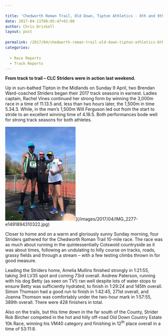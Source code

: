 ```yaml
---

title: 'Chedworth Roman Trail, Old Down, Tipton Athletics - 8th and 9th of April 2017'
date: 2017-04-11T08:05:47+01:00
author: Chris Driskell
layout: post

permalink: /2017/04/chedworth-roman-trail-old-down-tipton-athletics-8th-and-9th-of-april-2017/
categories:

  - Race Reports
  - Track Reports
---
```

**From track to trail – CLC Striders were in action last weekend.**

Up in sun-bathed Tipton in the Midlands on Sunday 9 April, two Brendan Ward-coached Striders began their 2017 track seasons in earnest. Ladies captain, Rachel Vines continued her strong form by winning the 3,000m race in a time of 11.13.5 and, less than two hours later, the 1,500m in time 5.34.3. While, in the men’s 1,500m Will Ferguson led out from the start to stride to an excellent winning time of 4.18.5. Both performances bode well for strong track seasons for both athletes.

<img src="/images/2017/04/IMG_2277-e1491894310322-225x300.jpg" alt="IMG_2277" width="225" height="300" />](/images/2017/04/IMG_2277-e1491894310322.jpg)

Closer to home and on a warm and gloriously sunny Sunday morning, four Striders gathered for the Chedworth Roman Trail 10-mile race. The race was as much about running in the quintessentially Cotswold countryside as it was about times, following an undulating to hilly course on tracks, roads, grassy fields and through a stream – with a few testing climbs thrown in for good measure.

Leading the Striders home, Amelia Mullins finished strongly in 1:21:55, taking 3rd LV35 spot and coming 73rd overall. Andrew Paterson, running with his dog Betty (as seen on TV!) ran well despite lots of water stops to ensure Betty was sufficiently hydrated, to finish in 1:29:24 and 145th overall. Simon Thomson had a good run to finish in 1:42:45, 271st overall, and Joanna Thomson was comfortably under the two-hour mark in 1:57:55, 389th overall. There were 428 finishers in total.

Also on the trails, but this time down in the far south of the County, Strider Rob Bircher competed in the hot and hilly off-road Old Down Country Estate 10k Race, winning his VM40 category and finishing in 12<sup>th</sup> place overall in a time of 53:11:8.